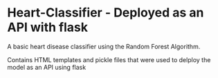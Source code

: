 # Heart-Classifier - Deployed as an API with flask
A basic heart disease classifier using the Random Forest Algorithm.

Contains HTML templates and pickle files that were used to delploy the model as an API using flask
